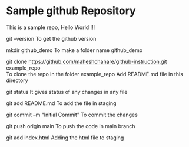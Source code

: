 # Sample github Repository

This is a sample repo, Hello World !!!

git –version 				To get the github version

mkdir github_demo   			To make a folder name github_demo

git clone https://github.com/maheshchahare/github-instruction.git example_repo    
To clone the repo in the folder example_repo
Add README.md file in this directory

git status				It gives status of any changes in any file

git add README.md 			To add the file in staging

git commit –m “Initial Commit” 	To commit the changes

git push origin main 			To push the code in main branch

git add index.html			Adding the html file to staging